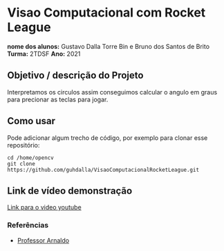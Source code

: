 # Visao Computacional com Rocket League

**nome dos alunos:** 
Gustavo Dalla Torre Bin e
Bruno dos Santos de Brito
**Turma:**
2TDSF
**Ano:**
2021
## Objetivo / descrição do Projeto

Interpretamos os circulos assim conseguimos calcular o angulo em graus para precionar as teclas para jogar.

## Como usar 

Pode adicionar algum trecho de código, por exemplo para clonar esse repositório:

    cd /home/opencv
    git clone https://github.com/guhdalla/VisaoComputacionalRocketLeague.git


## Link de vídeo demonstração

[Link para o video youtube](https://youtu.be/0pjg606_eWg)


### Referências 

* [Professor Arnaldo](https://github.com/arnaldojr)
